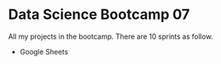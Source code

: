 # Data Science Bootcamp 07
All my projects in the bootcamp. There are 10 sprints as follow.

- Google Sheets
